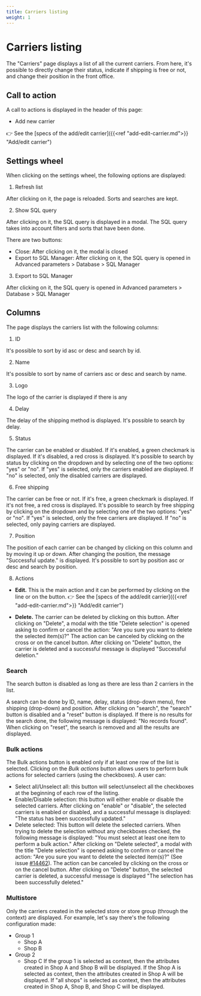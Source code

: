 ```yaml
---
title: Carriers listing
weight: 1
---
```


# Carriers listing

The "Carriers" page displays a list of all the current carriers. From here, it's possible to directly change their status, indicate if shipping is free or not, and change their position in the front office.

## Call to action

A call to actions is displayed in the header of this page:
 
  - Add new carrier

👉  See the [specs of the add/edit carrier]({{<ref "add-edit-carrier.md">}} "Add/edit carrier") 

## Settings wheel

When clicking on the settings wheel, the following options are displayed:

1. Refresh list

After clicking on it, the page is reloaded. Sorts and searches are kept.

2. Show SQL query

After clicking on it, the SQL query is displayed in a modal. The SQL query takes into account filters and sorts that have been done.

There are two buttons:

- Close: After clicking on it, the modal is closed
- Export to SQL Manager: After clicking on it, the SQL query is opened in Advanced parameters > Database > SQL Manager

3. Export to SQL Manager

After clicking on it, the SQL query is opened in Advanced parameters > Database > SQL Manager

## Columns

The page displays the carriers list with the following columns:

1. ID

It's possible to sort by id asc or desc and search by id.

2. Name

It's possible to sort by name of carriers asc or desc and search by name.

3. Logo

The logo of the carrier is displayed if there is any

4. Delay

The delay of the shipping method is displayed. It's possible to search by delay.

5. Status

The carrier can be enabled or disabled. If it's enabled, a green checkmark is displayed. If it's disabled, a red cross is displayed. It's possible to search by status by clicking on the dropdown and by selecting one of the two options: "yes" or "no". If "yes" is selected, only the carriers enabled are displayed. If "no" is selected, only the disabled carriers are displayed.

6. Free shipping

The carrier can be free or not. If it's free, a green checkmark is displayed. If it's not free, a red cross is displayed. It's possible to search by free shipping by clicking on the dropdown and by selecting one of the two options: "yes" or "no". If "yes" is selected, only the free carriers are displayed. If "no" is selected, only paying carriers are displayed.

7. Position

The position of each carrier can be changed by clicking on this column and by moving it up or down.
After changing the position, the message "Successful update." is displayed. It's possible to sort by position asc or desc and search by position.

8. Actions

- **Edit.** This is the main action and it can be performed by clicking on the line or on the button. 
 👉  See the [specs of the add/edit carrier]({{<ref "add-edit-carrier.md">}} "Add/edit carrier") 

- **Delete.** The carrier can be deleted by clicking on this button. After clicking on "Delete", a modal with the title "Delete selection" is opened asking to confirm or cancel the  action: "Are you sure you want to delete the selected item(s)?"
 The action can be canceled by clicking on the cross or on the cancel button.
 After clicking on "Delete" button, the carrier is deleted and a successful message is displayed "Successful deletion."
 
 ### Search
 
The search button is disabled as long as there are less than 2 carriers in the list. 

A search can be done by ID, name, delay, status (drop-down menu), free shipping (drop-down) and position.
After clicking on "search", the "search" button is disabled and a "reset" button is displayed.
If there is no results for the search done, the following message is displayed: "No records found".
When clicking on "reset", the search is removed and all the results are displayed.
 
 ### Bulk actions

The Bulk actions button is enabled only if at least one row of the list is selected.
Clicking on the _Bulk actions_ button allows users to perform bulk actions for selected carriers (using the checkboxes). A user can:

- Select all/Unselect all: this button will select/unselect all the checkboxes at the beginning of each row of the listing.
- Enable/Disable selection: this button will either enable or disable the selected carriers.
After clicking on "enable"  or "disable", the selected carriers is enabled or disabled, and a successful message is displayed: "The status has been successfully updated."
- Delete selected: This button will delete the selected carriers. 
When trying to delete the selection without any checkboxes checked, the following message is displayed: "You must select at least one item to perform a bulk action."
After clicking on "Delete selected", a modal with the title "Delete selection" is opened asking to confirm or cancel the action: "Are you sure you want to delete the selected item(s)?" (See issue [#14462](https://github.com/PrestaShop/PrestaShop/issues/14462)). The action can be canceled by clicking on the cross or on the cancel button.
After clicking on "Delete" button, the selected carrier is deleted, a successful message is displayed "The selection has been successfully deleted."

 ### Multistore

 
Only the carriers created in the selected store or store group (through the context) are displayed.
For example, let's say there's the following configuration made:
- Group 1
  - Shop A
  - Shop B
- Group 2
  - Shop C
If the group 1 is selected as context, then the attributes created in Shop A and Shop B will be displayed.
If the Shop A is selected as context, then the attributes created in Shop A will be displayed.
If "all shops" is selected as context, then the attributes created in Shop A, Shop B, and Shop C will be displayed.
